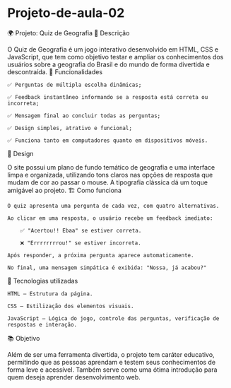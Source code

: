 # Projeto-de-aula-02
🌍 Projeto: Quiz de Geografia
🎯 Descrição

O Quiz de Geografia é um jogo interativo desenvolvido em HTML, CSS e JavaScript, que tem como objetivo testar e ampliar os conhecimentos dos usuários sobre a geografia do Brasil e do mundo de forma divertida e descontraída.
🧠 Funcionalidades

    ✅ Perguntas de múltipla escolha dinâmicas;

    ✅ Feedback instantâneo informando se a resposta está correta ou incorreta;

    ✅ Mensagem final ao concluir todas as perguntas;

    ✅ Design simples, atrativo e funcional;

    ✅ Funciona tanto em computadores quanto em dispositivos móveis.

🎨 Design

O site possui um plano de fundo temático de geografia e uma interface limpa e organizada, utilizando tons claros nas opções de resposta que mudam de cor ao passar o mouse. A tipografia clássica dá um toque amigável ao projeto.
🏗️ Como funciona

    O quiz apresenta uma pergunta de cada vez, com quatro alternativas.

    Ao clicar em uma resposta, o usuário recebe um feedback imediato:

        ✅ "Acertou!! Ebaa" se estiver correta.

        ❌ "Errrrrrrrou!" se estiver incorreta.

    Após responder, a próxima pergunta aparece automaticamente.

    No final, uma mensagem simpática é exibida: "Nossa, já acabou?"

🚀 Tecnologias utilizadas

    HTML – Estrutura da página.

    CSS – Estilização dos elementos visuais.

    JavaScript – Lógica do jogo, controle das perguntas, verificação de respostas e interação.

📚 Objetivo

Além de ser uma ferramenta divertida, o projeto tem caráter educativo, permitindo que as pessoas aprendam e testem seus conhecimentos de forma leve e acessível. Também serve como uma ótima introdução para quem deseja aprender desenvolvimento web.
